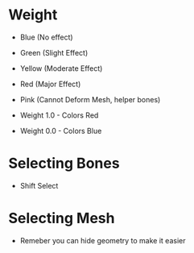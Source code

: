 # Weight
- Blue (No effect)
- Green (Slight Effect)
- Yellow (Moderate Effect)
- Red (Major Effect)
- Pink (Cannot Deform Mesh, helper bones)

- Weight 1.0 - Colors Red
- Weight 0.0 - Colors Blue
# Selecting Bones
- Shift Select

# Selecting Mesh
- Remeber you can hide geometry to make it easier